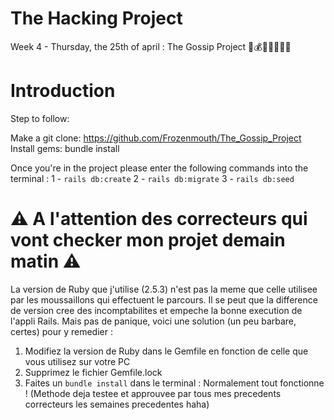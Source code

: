 # The Hacking Project

Week 4 - Thursday, the 25th of april : The Gossip Project 📰💰😎🌟💉💀💯


# Introduction
Step to follow:

Make a git clone: https://github.com/Frozenmouth/The_Gossip_Project
Install gems: bundle install

Once you're in the project please enter the following commands into the terminal :
1 - `rails db:create`
2 - `rails db:migrate`
3 - `rails db:seed`

# ⚠️ A l'attention des correcteurs qui vont checker mon projet demain matin ⚠️
La version de Ruby que j'utilise (2.5.3) n'est pas la meme que celle utilisee par les moussaillons qui effectuent le parcours.
Il se peut que la difference de version cree des incomptabilites et empeche la bonne execution de l'appli Rails.
Mais pas de panique, voici une solution (un peu barbare, certes) pour y remedier :

1) Modifiez la version de Ruby dans le Gemfile en fonction de celle que vous utilisez sur votre PC
2) Supprimez le fichier Gemfile.lock
3) Faites un `bundle install` dans le terminal : Normalement tout fonctionne ! (Methode deja testee et approuvee par tous mes precedents correcteurs les semaines precedentes haha)